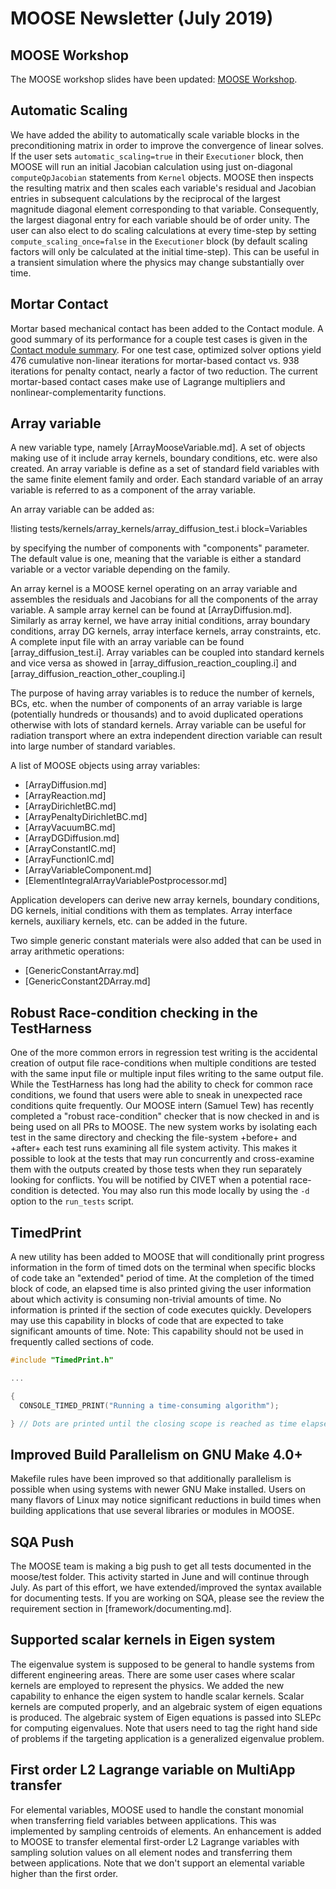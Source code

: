# MOOSE Newsletter (July 2019)

## MOOSE Workshop

The MOOSE workshop slides have been updated: [MOOSE Workshop](https://mooseframework.org/workshop).

## Automatic Scaling

We have added the ability to automatically scale variable blocks in the
preconditioning matrix in order to improve the convergence of linear
solves. If the user sets `automatic_scaling=true` in their `Executioner` block,
then MOOSE will run an initial Jacobian calculation using just on-diagonal
`computeQpJacobian` statements from `Kernel` objects. MOOSE then inspects the
resulting matrix and then scales each
variable's residual and Jacobian entries in subsequent calculations by the
reciprocal of the largest magnitude diagonal element corresponding to that
variable. Consequently, the largest diagonal entry for each variable should be
of order unity. The user can also elect to do scaling calculations at every
time-step by setting `compute_scaling_once=false` in the `Executioner` block (by
default scaling factors will only be calculated at the initial time-step). This
can be useful in a transient simulation where the physics may change
substantially over time.

## Mortar Contact

Mortar based mechanical contact has been added to the Contact module. A good
summary of its performance for a couple test cases is given in the
[Contact module summary](modules/contact/index.md). For one test case, optimized
solver options yield 476 cumulative non-linear iterations for mortar-based
contact vs. 938 iterations for penalty contact, nearly a factor of two
reduction. The current mortar-based contact cases make use of Lagrange
multipliers and nonlinear-complementarity functions.

## Array variable

A new variable type, namely [ArrayMooseVariable.md].
A set of objects making use of it include array kernels, boundary conditions, etc. were also created.
An array variable is define as a set of standard field variables with the same finite element family and order.
Each standard variable of an array variable is referred to as a component of the array variable.

An array variable can be added as:

!listing tests/kernels/array_kernels/array_diffusion_test.i block=Variables

by specifying the number of components with "components" parameter.
The default value is one, meaning that the variable is either a standard variable or a vector variable depending on the family.

An array kernel is a MOOSE kernel operating on an array variable and assembles the residuals and Jacobians for all the components of the array variable.
A sample array kernel can be found at [ArrayDiffusion.md].
Similarly as array kernel, we have array initial conditions, array boundary conditions, array DG kernels, array interface kernels, array constraints, etc.
A complete input file with an array variable can be found [array_diffusion_test.i].
Array variables can be coupled into standard kernels and vice versa as showed in [array_diffusion_reaction_coupling.i] and [array_diffusion_reaction_other_coupling.i]

The purpose of having array variables is to reduce the number of kernels, BCs, etc. when the number of components of an array variable is large (potentially hundreds or thousands) and to avoid duplicated operations otherwise with lots of standard kernels.
Array variable can be useful for radiation transport where an extra independent direction variable can result into large number of standard variables.

A list of MOOSE objects using array variables:

- [ArrayDiffusion.md]
- [ArrayReaction.md]
- [ArrayDirichletBC.md]
- [ArrayPenaltyDirichletBC.md]
- [ArrayVacuumBC.md]
- [ArrayDGDiffusion.md]
- [ArrayConstantIC.md]
- [ArrayFunctionIC.md]
- [ArrayVariableComponent.md]
- [ElementIntegralArrayVariablePostprocessor.md]

Application developers can derive new array kernels, boundary conditions, DG kernels, initial conditions with them as templates.
Array interface kernels, auxiliary kernels, etc. can be added in the future.

Two simple generic constant materials were also added that can be used in array arithmetic operations:

- [GenericConstantArray.md]
- [GenericConstant2DArray.md]

## Robust Race-condition checking in the TestHarness

One of the more common errors in regression test writing is the accidental creation of output file race-conditions
when multiple conditions are tested with the same input file or multiple input files writing to the same output file.
While the TestHarness has long had the ability to check for common race conditions, we found that users were
able to sneak in unexpected race conditions quite frequently. Our MOOSE intern (Samuel Tew) has recently completed
a "robust race-condition" checker that is now checked in and is being used on all PRs to MOOSE. The new system works
by isolating each test in the same directory and checking the file-system +before+ and +after+ each test runs
examining all file system activity. This makes it possible to look at the tests that may run concurrently and cross-examine
them with the outputs created by those tests when they run separately looking for conflicts. You will be notified
by CIVET when a potential race-condition is detected. You may also run this mode locally by using the `-d` option
to the `run_tests` script.

## TimedPrint

A new utility has been added to MOOSE that will conditionally print progress information in the form of timed
dots on the terminal when specific blocks of code take an "extended" period of time. At the completion of the
timed block of code, an elapsed time is also printed giving the user information about which activity is consuming
non-trivial amounts of time. No information is printed if the section of code executes quickly. Developers may
use this capability in blocks of code that are expected to take significant amounts of time. Note: This capability
should not be used in frequently called sections of code.

```cpp
#include "TimedPrint.h"

...

{
  CONSOLE_TIMED_PRINT("Running a time-consuming algorithm");

} // Dots are printed until the closing scope is reached as time elapses
```

## Improved Build Parallelism on GNU Make 4.0+

Makefile rules have been improved so that additionally parallelism is possible when using systems with newer
GNU Make installed. Users on many flavors of Linux may notice significant reductions in build times when building
applications that use several libraries or modules in MOOSE.

## SQA Push

The MOOSE team is making a big push to get all tests documented in the moose/test folder. This activity started
in June and will continue through July. As part of this effort, we have extended/improved the syntax available
for documenting tests. If you are working on SQA, please see the review the requirement section in [framework/documenting.md].

## Supported scalar kernels in Eigen system

The eigenvalue system is supposed to be general to handle systems from different engineering areas. There are some user
cases where scalar kernels are employed to represent the physics.  We added the new capability to enhance the eigen system
to handle scalar kernels.  Scalar kernels are computed properly, and an algebraic system of eigen equations is produced.
The algebraic system of Eigen equations is passed into SLEPc for computing eigenvalues. Note that users need to tag the right hand
side of problems if the targeting application is a generalized eigenvalue problem.

## First order L2 Lagrange variable on MultiApp transfer

For elemental variables, MOOSE used to handle the constant monomial when transferring field variables between applications.
This was implemented by sampling centroids of elements. An enhancement is added to MOOSE to transfer elemental first-order
L2 Lagrange variables with sampling solution values on all element nodes and transferring them between applications. Note that
we don't support an elemental variable higher than the first order.
